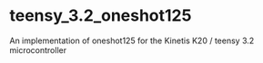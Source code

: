 # teensy_3.2_oneshot125
An implementation of oneshot125 for the Kinetis K20 / teensy 3.2 microcontroller
